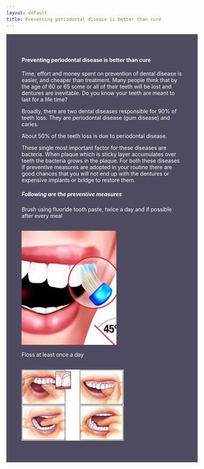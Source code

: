 ```yaml
---
layout: default
title: Preventing periodontal disease is better than cure
---
```


<div class="row">
<div class="col-xs-12 featured-text no-gutters" style="background: #4e4b61; color: white; url() center; padding: 8%;">

<h4>Preventing periodontal disease is better than cure</h4>
<p></p>

<p>Time, effort and money spent on prevention of dental disease is easier, and cheaper than treatment. Many people think that by the age of 60 or 65 some or all of their teeth will be lost and dentures are inevitable. Do you know your teeth are meant to last for a life time?
</p>
<p>Broadly, there are two dental diseases responsible for 90% of teeth loss. They are periodontal disease (gum disease) and caries.
</p>
<p>About 50% of the teeth loss is due to periodontal disease.
</p>
<p>These single most important factor for these diseases are bacteria. When plaque which is sticky layer accumulates over teeth the bacteria grows in the plaque. For both these diseases if preventive measures are adopted in your routine there are good chances that you will not end up with the dentures or expensive implants or bridge to restore them.
</p>

<h5>Following are the preventive measures</h5>

<p>Brush using fluoride tooth paste, twice a day and if possible after every meal</p>

<p>
<br />
<img alt="Preventing periodontal disease brushing" src="/images/preventing-periodontal-disease-brushing.jpg" />
</p>


<p>Floss at least once a day</p>


<p>
<br />
<img alt="Preventing periodontal disease flossing" src="/images/preventing-periodontal-disease-flossing.jpg" />
</p>
